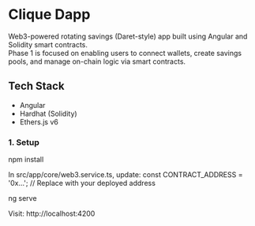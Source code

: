 # Clique Dapp

Web3-powered rotating savings (Daret-style) app built using Angular and Solidity smart contracts.  
Phase 1 is focused on enabling users to connect wallets, create savings pools, and manage on-chain logic via smart contracts.

## Tech Stack
- Angular
- Hardhat (Solidity)
- Ethers.js v6


### 1. Setup
npm install

In src/app/core/web3.service.ts, update:
const CONTRACT_ADDRESS = '0x...'; // Replace with your deployed address

ng serve

Visit: http://localhost:4200